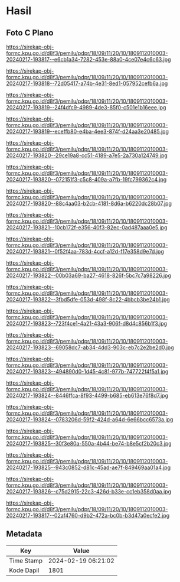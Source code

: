 # Hasil

## Foto C Plano

https://sirekap-obj-formc.kpu.go.id/d8f3/pemilu/pdpr/18/09/11/20/10/1809112010003-20240217-193817--e6cb1a34-7282-453e-88a0-4ce07e4c6c63.jpg

https://sirekap-obj-formc.kpu.go.id/d8f3/pemilu/pdpr/18/09/11/20/10/1809112010003-20240217-193818--72d05417-a74b-4e31-8ed1-057952cefb6a.jpg

https://sirekap-obj-formc.kpu.go.id/d8f3/pemilu/pdpr/18/09/11/20/10/1809112010003-20240217-193819--24f4dfc9-4989-4de3-85f0-c501e1b16eee.jpg

https://sirekap-obj-formc.kpu.go.id/d8f3/pemilu/pdpr/18/09/11/20/10/1809112010003-20240217-193819--eceffb80-e4ba-4ee3-874f-d24aa3e20485.jpg

https://sirekap-obj-formc.kpu.go.id/d8f3/pemilu/pdpr/18/09/11/20/10/1809112010003-20240217-193820--29ce19a8-cc51-4189-a7e5-2a730a124749.jpg

https://sirekap-obj-formc.kpu.go.id/d8f3/pemilu/pdpr/18/09/11/20/10/1809112010003-20240217-193820--072151f3-c5c8-409a-a7fb-19fc799362c4.jpg

https://sirekap-obj-formc.kpu.go.id/d8f3/pemilu/pdpr/18/09/11/20/10/1809112010003-20240217-193820--88c4aa03-b2cb-4181-8d6a-b6220dc28b07.jpg

https://sirekap-obj-formc.kpu.go.id/d8f3/pemilu/pdpr/18/09/11/20/10/1809112010003-20240217-193821--10cb172f-e356-40f3-82ec-0ad487aaa0e5.jpg

https://sirekap-obj-formc.kpu.go.id/d8f3/pemilu/pdpr/18/09/11/20/10/1809112010003-20240217-193821--0f52f4aa-783d-4ccf-a12d-f17e358d9e7d.jpg

https://sirekap-obj-formc.kpu.go.id/d8f3/pemilu/pdpr/18/09/11/20/10/1809112010003-20240217-193822--00b03a69-ba27-4618-826f-5bc7c7a98226.jpg

https://sirekap-obj-formc.kpu.go.id/d8f3/pemilu/pdpr/18/09/11/20/10/1809112010003-20240217-193822--3fbd5dfe-053d-498f-8c22-4bbcb3be24b1.jpg

https://sirekap-obj-formc.kpu.go.id/d8f3/pemilu/pdpr/18/09/11/20/10/1809112010003-20240217-193823--723f4ce1-4a21-43a3-906f-d8d4c856b1f3.jpg

https://sirekap-obj-formc.kpu.go.id/d8f3/pemilu/pdpr/18/09/11/20/10/1809112010003-20240217-193823--69058dc7-ab34-4dd3-903c-eb7c2e2be2d0.jpg

https://sirekap-obj-formc.kpu.go.id/d8f3/pemilu/pdpr/18/09/11/20/10/1809112010003-20240217-193823--494890d0-1d45-4c81-977b-747722f4f5a1.jpg

https://sirekap-obj-formc.kpu.go.id/d8f3/pemilu/pdpr/18/09/11/20/10/1809112010003-20240217-193824--8446ffca-8f93-4499-b685-eb613e76f8d7.jpg

https://sirekap-obj-formc.kpu.go.id/d8f3/pemilu/pdpr/18/09/11/20/10/1809112010003-20240217-193824--0783206d-59f2-424d-a64d-6e66bcc6573a.jpg

https://sirekap-obj-formc.kpu.go.id/d8f3/pemilu/pdpr/18/09/11/20/10/1809112010003-20240217-193825--30f3e80a-550a-4b44-be74-b8e5cf2b20c3.jpg

https://sirekap-obj-formc.kpu.go.id/d8f3/pemilu/pdpr/18/09/11/20/10/1809112010003-20240217-193825--943c0852-d81c-45ad-ae7f-849469aa01a4.jpg

https://sirekap-obj-formc.kpu.go.id/d8f3/pemilu/pdpr/18/09/11/20/10/1809112010003-20240217-193826--c75d2915-22c3-426d-b33e-cc1eb358d0aa.jpg

https://sirekap-obj-formc.kpu.go.id/d8f3/pemilu/pdpr/18/09/11/20/10/1809112010003-20240217-193817--02af4760-d9b2-472a-bc0b-b3d47a0ecfe2.jpg


## Metadata

| Key        | Value               |
| ---------- | ------------------- |
| Time Stamp | 2024-02-19 06:21:02 |
| Kode Dapil | 1801                |



